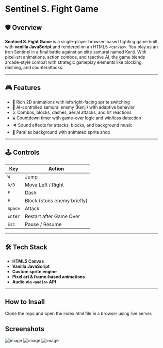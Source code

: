 # Sentinel S. Fight Game

## 🛡️ Overview

**Sentinel S. Fight Game** is a single-player browser-based fighting game built with **vanilla JavaScript** and rendered on an HTML5 `<canvas>`. You play as an Iron Sentinel in a final battle against an elite samurai named Kenji. With pixel-art animations, action combos, and reactive AI, the game blends arcade-style combat with strategic gameplay elements like blocking, dashing, and counterattacks.

---

## 🎮 Features

- 🎨 Rich 2D animations with left/right-facing sprite switching
- 🧠 AI-controlled samurai enemy (Kenji) with adaptive behavior
- ⚔️ Combos, blocks, dashes, aerial attacks, and hit reactions
- ⌛ Countdown timer with game-over logic and win/loss detection
- 🔈 Sound effects for attacks, blocks, and background music
- 🌄 Parallax background with animated sprite shop

---

## 🕹 Controls

| Key   | Action                     |
|--------|----------------------------|
| `W`    | Jump                       |
| `A/D`  | Move Left / Right          |
| `F`    | Dash                       |
| `E`    | Block (stuns enemy briefly)|
| `Space`| Attack                     |
| `Enter`| Restart after Game Over    |
| `Esc`  | Pause / Resume             |

---

## 🛠️ Tech Stack

- **HTML5 Canvas**
- **Vanilla JavaScript**
- **Custom sprite engine**
- **Pixel art & frame-based animations**
- **Audio via `<audio>` API**

---
## How to Insall

Clone the repo and open the index.html file in a browser using live server. 

## Screenshots
![image](https://github.com/user-attachments/assets/d37cefab-6dae-4450-99e2-d43a876ef5a0)
![image](https://github.com/user-attachments/assets/80744930-17f0-4ae0-91b9-ed582350b2a2)
![image](https://github.com/user-attachments/assets/b3f47710-788b-43e7-b23b-bae025c8b522)

